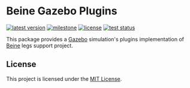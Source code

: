 # Beine Gazebo Plugins

[![latest version](https://img.shields.io/github/v/release/threeal/beine_gazebo_plugins)](https://github.com/threeal/beine_gazebo_plugins/releases/)
[![milestone](https://img.shields.io/github/milestones/progress/threeal/beine_gazebo_plugins/1?label=milestone)](https://github.com/threeal/beine_gazebo_plugins/milestone/1)
[![license](https://img.shields.io/github/license/threeal/beine_gazebo_plugins)](./LICENSE)
[![test status](https://img.shields.io/github/workflow/status/threeal/beine_gazebo_plugins/Build%20and%20Test?label=test)](https://github.com/threeal/beine_gazebo_plugins/actions)


This package provides a [Gazebo](http://gazebosim.org/) simulation's plugins implementation of [Beine](https://github.com/threeal/beine) legs support project.

## License

This project is licensed under the [MIT License](./LICENSE).
